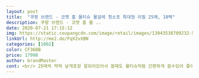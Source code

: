 ```yaml
---
layout: post 
title:  "쿠팡 브랜드 - 코멧 홈 물티슈 물걸레 청소포 특대형 리필 25매, 10팩" 
description: 쿠팡 브랜드 - 코멧 홈 물 ..
date: 2020-07-21 17:15:12 
img: https://static.coupangcdn.com/image/retail/images/13943538709232-50bbed83-7610-486a-82bd-0f93296e60e5.jpg 
linkUrl: http://me2.do/FqV2vXBN 
categories: [1002] 
color: CF36BB 
price: 17990 
author: brandMaster 
cont: <br/> 25매씩 딱딱 낱개포장 잘되어있어서 쓸때도 물티슈처럼 간편하게 쓸수있어 좋아요.<br/><br/>가격대비 낱개포장도 잘되어있고 로켓배송에 후기도 나름 괜찮아서 기대기대하고 샀는데 후회는 없습니다.<br/><br/>가격도 정말 착합니다.<br/> 처음에 택배와서 들어봤는데 너무 무겁길래 엥 이런거 시킨적 없는데 하고 열어보니까 청소포가 어마무시하게 많이 들어있었어요... <br/><br/>그러다가 손가락만 고장나서  고생좀했습니다<br/>그런데요 청소를하다보면 꼭 손으로걸레질을해야하는곳들이있어요 구석구석 여기저기요 .<br/>.<br/>아토피있는우리아들이책상에앉아 벅벅긁고나면 책상밑에 부스러기들이막.<br/>.<br/>있어요 그것도 손걸레질해야하고 피아노위나 .<br/>.<br/>침대위 애들 책상위에도요 .<br/>.<br/><br/>그렇다고 막 홍수처럼 물이 질질 흐르는것도아니고 너무너무 적당해요.<br/><br/>기존에 쓰던건 밀대랑 세트상품이어서 썼었는데 처음 밀때만 수분이있고<br/>마지막 밀때는 거의 마른상태로 끝나서.<br/>.<br/> ㅠㅠㅠ 가격만 비싸고 실망했어요.<br/><br/>만만찮은가격임에도 안심이되서 자꾸 구매하게되네요 쓸때마다느끼는건데요 도톰해서 정말 잘닦이고요<br/>먼지도 하나도 안남아요.<br/> 성격상 그래도 뭔가 찝찝해서 포 갈아서 두번은 미는데<br/>물도 많이 머금고있어서 원룸방 하나 다 미는데 끄떡없어요.<br/><br/>바닥이 촉촉하게 다 닦이네요 ㅋㅋㅋ<br/>사실 싼물티슈도같이쓰긴해요 그런데 이물티슈는 너무좋아요  성분도 좋은게많이들어가있고요 베이킹소다에 페퍼민트추출물에 편백나무추출물 그리고 6단계정수과정을거친 정제수를사용해서만들어졌다고하니 .<br/>.<br/><br/>작년까지만해도 물걸레로 닦고 빨고.<br/>.<br/>돈좀아껴볼라고요<br/>장난안하고 두번째 밀때면 먼지가 거의 안묻어나와요.<br/><br/> 
---
```

 